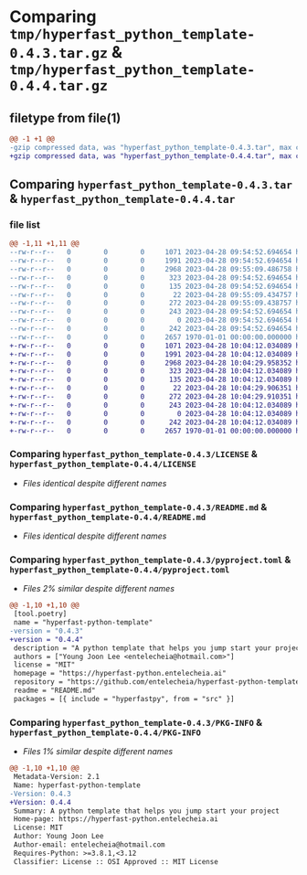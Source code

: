 # Comparing `tmp/hyperfast_python_template-0.4.3.tar.gz` & `tmp/hyperfast_python_template-0.4.4.tar.gz`

## filetype from file(1)

```diff
@@ -1 +1 @@
-gzip compressed data, was "hyperfast_python_template-0.4.3.tar", max compression
+gzip compressed data, was "hyperfast_python_template-0.4.4.tar", max compression
```

## Comparing `hyperfast_python_template-0.4.3.tar` & `hyperfast_python_template-0.4.4.tar`

### file list

```diff
@@ -1,11 +1,11 @@
--rw-r--r--   0        0        0     1071 2023-04-28 09:54:52.694654 hyperfast_python_template-0.4.3/LICENSE
--rw-r--r--   0        0        0     1991 2023-04-28 09:54:52.694654 hyperfast_python_template-0.4.3/README.md
--rw-r--r--   0        0        0     2968 2023-04-28 09:55:09.486758 hyperfast_python_template-0.4.3/pyproject.toml
--rw-r--r--   0        0        0      323 2023-04-28 09:54:52.694654 hyperfast_python_template-0.4.3/src/hyperfastpy/__cli__.py
--rw-r--r--   0        0        0      135 2023-04-28 09:54:52.694654 hyperfast_python_template-0.4.3/src/hyperfastpy/__init__.py
--rw-r--r--   0        0        0       22 2023-04-28 09:55:09.434757 hyperfast_python_template-0.4.3/src/hyperfastpy/_version.py
--rw-r--r--   0        0        0      272 2023-04-28 09:55:09.438757 hyperfast_python_template-0.4.3/src/hyperfastpy/conf/about/__init__.yaml
--rw-r--r--   0        0        0      243 2023-04-28 09:54:52.694654 hyperfast_python_template-0.4.3/src/hyperfastpy/project.toml
--rw-r--r--   0        0        0        0 2023-04-28 09:54:52.694654 hyperfast_python_template-0.4.3/src/hyperfastpy/py.typed
--rw-r--r--   0        0        0      242 2023-04-28 09:54:52.694654 hyperfast_python_template-0.4.3/src/hyperfastpy/pyproject.toml
--rw-r--r--   0        0        0     2657 1970-01-01 00:00:00.000000 hyperfast_python_template-0.4.3/PKG-INFO
+-rw-r--r--   0        0        0     1071 2023-04-28 10:04:12.034089 hyperfast_python_template-0.4.4/LICENSE
+-rw-r--r--   0        0        0     1991 2023-04-28 10:04:12.034089 hyperfast_python_template-0.4.4/README.md
+-rw-r--r--   0        0        0     2968 2023-04-28 10:04:29.958352 hyperfast_python_template-0.4.4/pyproject.toml
+-rw-r--r--   0        0        0      323 2023-04-28 10:04:12.034089 hyperfast_python_template-0.4.4/src/hyperfastpy/__cli__.py
+-rw-r--r--   0        0        0      135 2023-04-28 10:04:12.034089 hyperfast_python_template-0.4.4/src/hyperfastpy/__init__.py
+-rw-r--r--   0        0        0       22 2023-04-28 10:04:29.906351 hyperfast_python_template-0.4.4/src/hyperfastpy/_version.py
+-rw-r--r--   0        0        0      272 2023-04-28 10:04:29.910351 hyperfast_python_template-0.4.4/src/hyperfastpy/conf/about/__init__.yaml
+-rw-r--r--   0        0        0      243 2023-04-28 10:04:12.034089 hyperfast_python_template-0.4.4/src/hyperfastpy/project.toml
+-rw-r--r--   0        0        0        0 2023-04-28 10:04:12.034089 hyperfast_python_template-0.4.4/src/hyperfastpy/py.typed
+-rw-r--r--   0        0        0      242 2023-04-28 10:04:12.034089 hyperfast_python_template-0.4.4/src/hyperfastpy/pyproject.toml
+-rw-r--r--   0        0        0     2657 1970-01-01 00:00:00.000000 hyperfast_python_template-0.4.4/PKG-INFO
```

### Comparing `hyperfast_python_template-0.4.3/LICENSE` & `hyperfast_python_template-0.4.4/LICENSE`

 * *Files identical despite different names*

### Comparing `hyperfast_python_template-0.4.3/README.md` & `hyperfast_python_template-0.4.4/README.md`

 * *Files identical despite different names*

### Comparing `hyperfast_python_template-0.4.3/pyproject.toml` & `hyperfast_python_template-0.4.4/pyproject.toml`

 * *Files 2% similar despite different names*

```diff
@@ -1,10 +1,10 @@
 [tool.poetry]
 name = "hyperfast-python-template"
-version = "0.4.3"
+version = "0.4.4"
 description = "A python template that helps you jump start your project"
 authors = ["Young Joon Lee <entelecheia@hotmail.com>"]
 license = "MIT"
 homepage = "https://hyperfast-python.entelecheia.ai"
 repository = "https://github.com/entelecheia/hyperfast-python-template"
 readme = "README.md"
 packages = [{ include = "hyperfastpy", from = "src" }]
```

### Comparing `hyperfast_python_template-0.4.3/PKG-INFO` & `hyperfast_python_template-0.4.4/PKG-INFO`

 * *Files 1% similar despite different names*

```diff
@@ -1,10 +1,10 @@
 Metadata-Version: 2.1
 Name: hyperfast-python-template
-Version: 0.4.3
+Version: 0.4.4
 Summary: A python template that helps you jump start your project
 Home-page: https://hyperfast-python.entelecheia.ai
 License: MIT
 Author: Young Joon Lee
 Author-email: entelecheia@hotmail.com
 Requires-Python: >=3.8.1,<3.12
 Classifier: License :: OSI Approved :: MIT License
```

